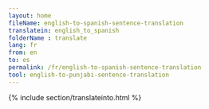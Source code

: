 ```yaml
---
layout: home
fileName: english-to-spanish-sentence-translation
translatein: english_to_spanish
folderName : translate
lang: fr
from: en
to: es
permalink: /fr/english-to-spanish-sentence-translation
tool: english-to-punjabi-sentence-translation
---
```

{% include section/translateinto.html %}
